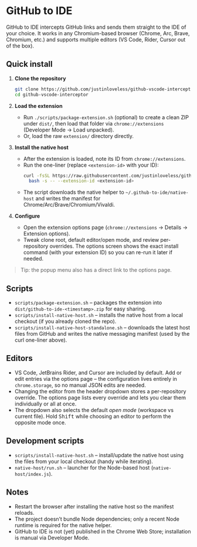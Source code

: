 # GitHub to IDE

GitHub to IDE intercepts GitHub links and sends them straight to the IDE of your choice. It works in any Chromium-based browser (Chrome, Arc, Brave, Chromium, etc.) and supports multiple editors (VS Code, Rider, Cursor out of the box).

## Quick install

1. **Clone the repository**
   ```bash
   git clone https://github.com/justinloveless/github-vscode-interceptor.git
   cd github-vscode-interceptor
   ```

2. **Load the extension**
   - Run `./scripts/package-extension.sh` (optional) to create a clean ZIP under `dist/`, then load that folder via `chrome://extensions` (Developer Mode → Load unpacked).
   - Or, load the raw `extension/` directory directly.

3. **Install the native host**
   - After the extension is loaded, note its ID from `chrome://extensions`.
   - Run the one-liner (replace `<extension-id>` with your ID):
     ```bash
     curl -fsSL https://raw.githubusercontent.com/justinloveless/github-vscode-interceptor/main/scripts/install-native-host-standalone.sh | \
       bash -s -- --extension-id <extension-id>
     ```
   - The script downloads the native helper to `~/.github-to-ide/native-host` and writes the manifest for Chrome/Arc/Brave/Chromium/Vivaldi.

4. **Configure**
   - Open the extension options page (`chrome://extensions` → Details → Extension options).
   - Tweak clone root, default editor/open mode, and review per-repository overrides. The options screen shows the exact install command (with your extension ID) so you can re-run it later if needed.

> Tip: the popup menu also has a direct link to the options page.

## Scripts

- `scripts/package-extension.sh` – packages the extension into `dist/github-to-ide-<timestamp>.zip` for easy sharing.
- `scripts/install-native-host.sh` – installs the native host from a local checkout (if you already cloned the repo).
- `scripts/install-native-host-standalone.sh` – downloads the latest host files from GitHub and writes the native messaging manifest (used by the curl one-liner above).

## Editors

- VS Code, JetBrains Rider, and Cursor are included by default. Add or edit entries via the options page – the configuration lives entirely in `chrome.storage`, so no manual JSON edits are needed.
- Changing the editor from the header dropdown stores a per-repository override. The options page lists every override and lets you clear them individually or all at once.
- The dropdown also selects the default *open mode* (workspace vs current file). Hold <kbd>Shift</kbd> while choosing an editor to perform the opposite mode once.

## Development scripts

- `scripts/install-native-host.sh` – install/update the native host using the files from your local checkout (handy while iterating).
- `native-host/run.sh` – launcher for the Node-based host (`native-host/index.js`).

## Notes

- Restart the browser after installing the native host so the manifest reloads.
- The project doesn’t bundle Node dependencies; only a recent Node runtime is required for the native helper.
- GitHub to IDE is not (yet) published in the Chrome Web Store; installation is manual via Developer Mode.
